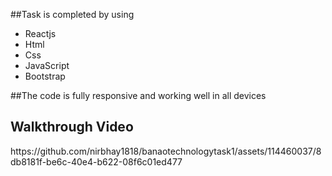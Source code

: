 ##Task is completed by using

* Reactjs
* Html
* Css
* JavaScript
* Bootstrap
  
##The code is fully responsive and working well in all devices

<h2>Walkthrough Video</h2>
https://github.com/nirbhay1818/banaotechnologytask1/assets/114460037/8db8181f-be6c-40e4-b622-08f6c01ed477

